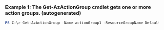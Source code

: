 ### Example 1: The Get-AzActionGroup cmdlet gets one or more action groups. (autogenerated)
```powershell
PS C:\> Get-AzActionGroup -Name actionGroup1 -ResourceGroupName Default-activityLogAlerts
```

